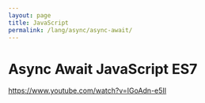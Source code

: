 ```yaml
---
layout: page
title: JavaScript
permalink: /lang/async/async-await/
---
```


# Async Await JavaScript ES7  

https://www.youtube.com/watch?v=IGoAdn-e5II
